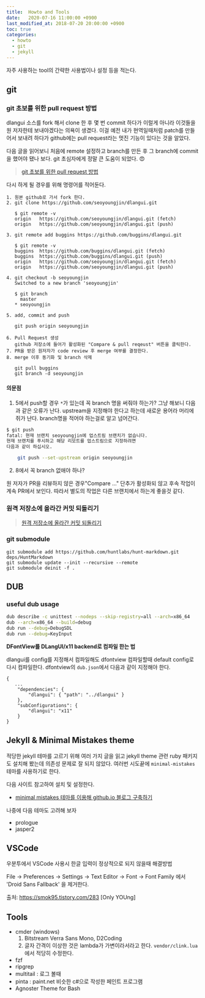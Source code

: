 ```yaml
---
title:  Howto and Tools
date:   2020-07-16 11:00:00 +0900
last_modified_at: 2018-07-20 20:00:00 +0900
toc: true
categories:
  - howto
  - git
  - jekyll
---
```


자주 사용하는 tool의 간략한 사용법이나 설정 등을 적는다.

## git

### git 초보를 위한 pull request 방법

dlangui 소스를 fork 해서 clone 한 후 몇 번 commit 하다가
이럴게 아니라 이것들을 원 저자한테 보내야겠다는 의욕이 생겼다.
이걸 예전 내가 현역일때처럼 patch를 만들어서 보내려 하다가
github에는 pull request라는 멋진 기능이 있다는 것을 알았다.

다음 글을 읽어보니 처음에 remote 설정하고 branch를 만든 후
그 branch에 commit을 했어야 됐나 보다.
git 초심자에게 정말 큰 도움이 되었다. &#128525;

> [git 초보를 위한 pull request 방법](https://wayhome25.github.io/git/2017/07/08/git-first-pull-request-story/)

다시 하게 될 경우를 위해 명령어를 적어둔다.

```
1. 원본 github로 가서 fork 한다.
2. git clone https://github.com/seoyoungjin/dlangui.git

   $ git remote -v
   origin	https://github.com/seoyoungjin/dlangui.git (fetch)
   origin	https://github.com/seoyoungjin/dlangui.git (push)

3. git remote add buggins https://github.com/buggins/dlangui.git

   $ git remote -v
   buggins	https://github.com/buggins/dlangui.git (fetch)
   buggins	https://github.com/buggins/dlangui.git (push)
   origin	https://github.com/seoyoungjin/dlangui.git (fetch)
   origin	https://github.com/seoyoungjin/dlangui.git (push)

4. git checkout -b seoyoungjin
   Switched to a new branch 'seoyoungjin'

   $ git branch
     master
   * seoyoungjin

5. add, commit and push

   git push origin seoyoungjin

6. Pull Request 생성
   github 저장소에 들어가 활성화된 "Compare & pull reqeust" 버튼을 클릭한다.
7. PR을 받은 원저자가 code review 후 merge 여부를 결정한다.
8. merge 이후 동기화 및 branch 삭제

   git pull buggins
   git branch -d seoyoungjin
```

#### 의문점

1. 5에서 push할 경우 `*`가 있는데 꼭 branch 명을 써줘야 하는가?
그냥 해보니 다음과 같은 오류가 난다.
upstream을 지정해야 한다고 하는데 새로운 용어라 머리에 쥐가 난다.
branch명을 적어야 하는걸로 알고 넘어간다.

```bash
$ git push
fatal: 현재 브랜치 seoyoungjin에 업스트림 브랜치가 없습니다.
현재 브랜치를 푸시하고 해당 리모트를 업스트림으로 지정하려면
다음과 같이 하십시오.

    git push --set-upstream origin seoyoungjin
```

2. 8에서 꼭 branch 없애야 하나?

원 저자가 PR을 리뷰하지 않은 경우"Compare ..." 단추가 활성화되 않고
후속 작업이 계속 PR에서 보인다.
따라서 별도의 작업은 다른 브랜치에서 하는게 좋을것 같다.

### 원격 저장소에 올라간 커밋 되돌리기

> [원격 저장소에 올라간 커밋 되돌리기](https://jupiny.com/2019/03/19/revert-commits-in-remote-repository/)

### git submodule

```
git submodule add https://github.com/huntlabs/hunt-markdown.git deps/HuntMarkdown
git submodule update --init --recursive --remote
git submodule deinit -f .
```

## DUB

### useful dub usage

```bash
dub describe -c unittest --nodeps --skip-registry=all --arch=x86_64
dub --arch=x86_64 --build=debug
dub run --debug=DebugSDL
dub run --debug=KeyInput
```

**DFontView를 DLangUI/x11 backend로 컴파일 한는 법**

dlangui를 config를 지정해서 컴파일해도 dfontview 컴파일할때 default config로 다시 컴파일한다.
dfontview의 `dub.json`에서 다음과 같이 지정해야 한다.

```
{
   ...
    "dependencies": {
        "dlangui": { "path": "../dlangui" }
    },
    "subConfigurations": {
        "dlangui": "x11"
    }
}
```

## Jekyll & Minimal Mistakes theme

적당한 jekyll 테마를 고르기 위해 여러 가지 글을 읽고 jekyll theme 관련
ruby 패키지도 설치해 봤는데 의존성 문제로 잘 되지 않았다.
여러번 시도끝에 `minimal-mistakes` 테마를 사용하기로 한다.

다음 사이트 참고하여 설치 및 설정한다.

- [minimal mistakes 테마를 이용해 github.io 블로그 구축하기](https://imreplay.com/blogging/minimal-mistakes-테마를-이용해-githubio-블로그-구축하기/)

나중에 다음 테마도 고려해 보자

- prologue
- jasper2

## VSCode

우분투에서 VSCode 사용시 한글 입력이 정상적으로 되지 않을때 해결방법

File -> Preferences -> Settings -> Text Editor -> Font -> Font Family  에서 'Droid Sans Fallback' 을 제거한다.

출처: https://smok95.tistory.com/283 [Only YOUng]

## Tools

- cmder (windows)
  1. Bitstream Verra Sans Mono, D2Coding
  2. 글자 간격이 이상한 것은 lambda가 가변이라서라고 한다. `vendor/clink.lua` 에서 적당히 수정한다.
- fzf
- ripgrep
- multitail : 로그 볼때
- pinta : paint.net 비슷한 c#으로 작성한 페인트 프로그램
- Agnoster Theme for Bash
